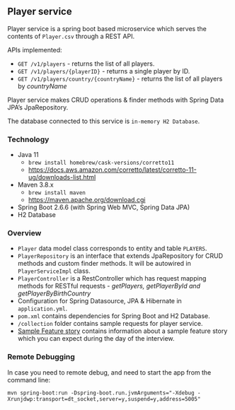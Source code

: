 ## Player service

Player service is a spring boot based microservice which serves the contents of `Player.csv` through a REST API.

APIs implemented:

- `GET /v1/players` - returns the list of all players.
- `GET /v1/players/{playerID}` - returns a single player by ID.
- `GET /v1/players/country/{countryName}` - returns the list of all players by *countryName*

Player service makes CRUD operations & finder methods with Spring Data JPA’s JpaRepository.

The database connected to this service is `in-memory H2 Database`.

### Technology

- Java 11
  - `brew install homebrew/cask-versions/corretto11`
  - https://docs.aws.amazon.com/corretto/latest/corretto-11-ug/downloads-list.html
- Maven 3.8.x
  - `brew install maven`
  - https://maven.apache.org/download.cgi
- Spring Boot 2.6.6 (with Spring Web MVC, Spring Data JPA)
- H2 Database

### Overview

- `Player` data model class corresponds to entity and table `PLAYERS`.
- `PlayerRepository` is an interface that extends JpaRepository for CRUD methods and custom finder methods. It will be autowired in `PlayerServiceImpl` class.
- `PlayerController` is a RestController which has request mapping methods for RESTful requests - *getPlayers, getPlayerById and getPlayerByBirthCountry*
- Configuration for Spring Datasource, JPA & Hibernate in `application.yml`.
- `pom.xml` contains dependencies for Spring Boot and H2 Database.
- `/collection` folder contains sample requests for player service.
- [Sample Feature story](Sample_FEAT.md) contains information about a sample feature story which you can expect during the day of the interview.

### Remote Debugging
In case you need to remote debug, and need to start the app from the command line:
```
mvn spring-boot:run -Dspring-boot.run.jvmArguments="-Xdebug -Xrunjdwp:transport=dt_socket,server=y,suspend=y,address=5005"
```

